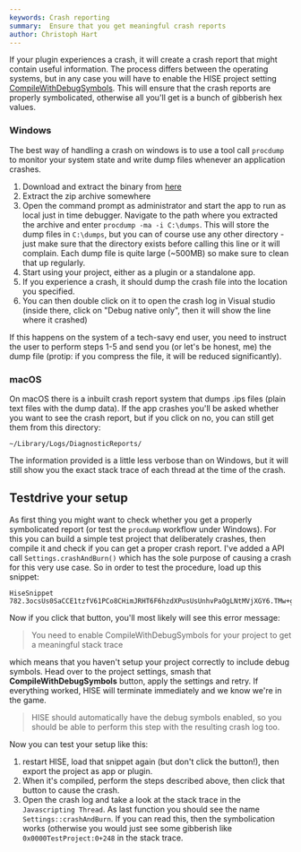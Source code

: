 ```yaml
---
keywords: Crash reporting
summary:  Ensure that you get meaningful crash reports
author: Christoph Hart
---
```


If your plugin experiences a crash, it will create a crash report that might contain useful information. The process differs between the operating systems, but in any case you will have to enable the HISE project setting [CompileWithDebugSymbols](/working-with-hise/settings/project#compile-with-debug-symbols). This will ensure that the crash reports are properly symbolicated, otherwise all you'll get is a bunch of gibberish hex values.

### Windows

The best way of handling a crash on windows is to use a tool call `procdump` to monitor your system state and write dump files whenever an application crashes.

1. Download and extract the binary from [here](https://learn.microsoft.com/en-us/sysinternals/downloads/procdump)
2. Extract the zip archive somewhere
3. Open the command prompt as administrator and start the app to run as local just in time debugger. Navigate to the path where you extracted the archive and enter `procdump -ma -i C:\dumps`. This will store the dump files in `C:\dumps`, but you can of course use any other directory - just make sure that the directory exists before calling this line or it will complain. Each dump file is quite large (~500MB) so make sure to clean that up regularly.
4. Start using your project, either as a plugin or a standalone app.
5. If you experience a crash, it should dump the crash file into the location you specified. 
6. You can then double click on it to open the crash log in Visual studio (inside there, click on "Debug native only", then it will show the line where it crashed)

If this happens on the system of a tech-savy end user, you need to instruct the user to perform steps 1-5 and send you (or let's be honest, me) the dump file (protip: if you compress the file, it will be reduced significantly).

### macOS

On macOS there is a inbuilt crash report system that dumps .ips files (plain text files with the dump data). If the app crashes you'll be asked whether you want to see the crash report, but if you click on no, you can still get them from this directory: 

```
~/Library/Logs/DiagnosticReports/
```

The information provided is a little less verbose than on Windows, but it will still show you the exact stack trace of each thread at the time of the crash.

## Testdrive your setup

As first thing you might want to check whether you get a properly symbolicated report (or test the `procdump` workflow under Windows). For this you can build a simple test project that deliberately crashes, then compile it and check if you can get a proper crash report. I've added a API call `Settings.crashAndBurn()` which has the sole purpose of causing a crash for this very use case. So in order to test the procedure, load up this snippet:

```
HiseSnippet 782.3ocsUs0SaCCE1tzfV61PCo8CHimJRHT6F6hzdXPusUsUnhvPaOgLNtMVjXGY6.TMw+g8Sc+C1NNIkjBUboRKODkyU+ky46b7HkjxzZoBgqczzXFB+LGuoBSPm.BWfFzEgWyYHQaXJ2LUsmFSzZlOBiW4yVE3ZUQoO+4SsIgDAkUnBgNVxoruwi3lBsi18q7vv9De1Q7nRduytCnRQGYnLAvyJNMQwD5YjIr8IV2p3fvq1ymajJOCwvzfOsk9S8BjWHx7+XtleZHyJzB4AIJSMpS.Ozezr+UMBgqNp3Oekr+7W5Lj6yuVeQE3EoFbKhnbM.W4tfTqGAjvkfT0LHstiGUwiMEVr34oNCDPCYLAJ0kgRlunJAXmNRvCgY6HxYr9JP35HZ7tlM2xEds4GqWuNWDxEL2wIBpgKEtRQ6DiQJZYSfRF1fJihkBHUa4dNILgsY8eUuFebibgZ07XFCWLQuMUQzA6I7amnDMfjeEj+YvXByzYVhZrQ9Qrwlaqs5SOnNjvvSgtciah.HSkP29RC6.H8VTT+p5t2zz3wKzVdtBYpEZ1RCU2UfMDIQmxTkqAVGg9z7M+UeXMeZVYojiRw.A2bPLKWtuLz21TseeapBJutBe88AcIFhk8jqC7KloLbKbvcYmCieYboZNcY5yLx3TeyaFfZSp00xYZYEeD22FPdm.cYwL5O2cZYgK39l.D1A+aLBEv3SBLyjzjyYCDiTLnIaYmb8PYDbjDEjAbEC6RikJ24v879xqfGXuvs3+vjmzOIjXlebzt2I2.zllaFvxyEZtYZ48ROhYzl24L5CEhq6LhanAKFiUV.FgF3+CLluY64N8FOlQME.rpS+errqwtmi+PYhcgvPhQwAhiy9IQdvBcJCNcgfEpsDjJVRblbSqrsB3wD9oB+EdxM1xJiyM1ZlQTDgpjmPyFNs6NeRpF.ShzqJpA2YAxtsPoCrkqyQvp7Snz4S0sB70KafuYYCbmkMv2trA9tkMv2urA9g6OP6Ms6kXjQYiMHzvQ8R2vgw8DDfAlxVQ+CzoArgE
```

Now if you click that button, you'll most likely will see this error message:

> You need to enable CompileWithDebugSymbols for your project to get a meaningful stack trace

which means that you haven't setup your project correctly to include debug symbols. Head over to the project settings, smash that **CompileWithDebugSymbols** button, apply the settings and retry. If everything worked, HISE will terminate immediately and we know we're in the game.

> HISE should automatically have the debug symbols enabled, so you should be able to perform this step with the resulting crash log too.

Now you can test your setup like this:

1. restart HISE, load that snippet again (but don't click the button!), then export the project as app or plugin. 
2. When it's compiled, perform the steps described above, then click that button to cause the crash. 
3. Open the crash log and take a look at the stack trace in the `Javascripting Thread`. As last function you should see the name `Settings::crashAndBurn`. If you can read this, then the symbolication works (otherwise you would just see some gibberish like `0x0000TestProject:0+248` in the stack trace.

